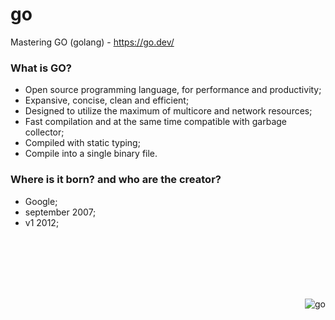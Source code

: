# go
Mastering GO (golang) - https://go.dev/

### What is GO?
- Open source programming language, for performance and productivity;
- Expansive, concise, clean and efficient;
- Designed to utilize the maximum of multicore and network resources;
- Fast compilation and at the same time compatible with garbage collector;
- Compiled with static typing;
- Compile into a single binary file.

### Where is it born? and who are the creator?
- Google;
- september 2007;
- v1 2012;

<br><br><br><br><br>
<div align="right">

![go](https://go.dev/images/gophers/ladder.svg)

</div>